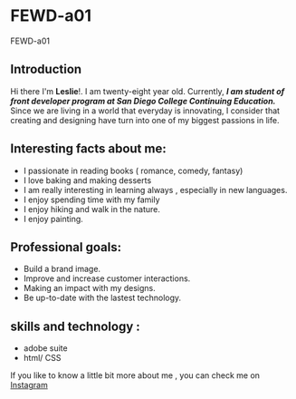 # FEWD-a01
FEWD-a01

## Introduction

Hi there I'm **Leslie**!. I am twenty-eight year old. 
Currently, _**I am student of front developer program at San Diego College Continuing Education.**_ 
Since we are living in a world that everyday is innovating, I consider that creating and designing have turn into one of my biggest passions in life.  

## Interesting facts about me:
* I passionate in reading books ( romance, comedy, fantasy)
* I love baking and making desserts
* I am really interesting in learning always , especially in new languages.
* I enjoy spending time with my family
* I enjoy hiking and walk in the nature. 
* I enjoy painting.

## Professional goals:
 * Build a brand image.
 * Improve and increase customer interactions.
 * Making an impact with my designs.
 * Be up-to-date with the lastest technology. 

## skills and technology :
  * adobe suite
  * html/ CSS


If you like to know a little bit more about me , you can check me on [Instagram](https://www.instagram.com/lessberduo/)

